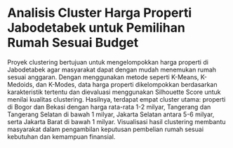 # Analisis Cluster Harga Properti Jabodetabek untuk Pemilihan Rumah Sesuai Budget

Proyek clustering bertujuan untuk mengelompokkan harga properti di Jabodetabek agar masyarakat dapat dengan mudah menemukan rumah sesuai anggaran. Dengan menggunakan metode seperti K-Means, K-Medoids, dan K-Modes, data harga properti dikelompokkan berdasarkan karakteristik tertentu dan dievaluasi menggunakan Silhouette Score untuk menilai kualitas clustering. Hasilnya, terdapat empat cluster utama: properti di Bogor dan Bekasi dengan harga rata-rata 1-2 milyar, Tangerang dan Tangerang Selatan di bawah 1 milyar, Jakarta Selatan antara 5-6 milyar, serta Jakarta Barat di bawah 1 milyar. Visualisasi hasil clustering membantu masyarakat dalam pengambilan keputusan pembelian rumah sesuai kebutuhan dan kemampuan finansial.
